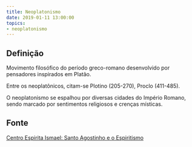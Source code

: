 ```yaml
---
title: Neoplatonismo
date: 2019-01-11 13:00:00
topics:
- neoplatonismo
---
```


## Definição
Movimento filosófico do período greco-romano desenvolvido por pensadores
inspirados em Platão. 

Entre os neoplatônicos, citam-se Plotino (205-270), Proclo (411-485). 

O neoplatonismo se espalhou por diversas cidades do Império Romano, sendo
marcado por sentimentos religiosos e crenças místicas.

## Fonte
[Centro Espirita Ismael: Santo Agostinho e o Espiritismo](https://ceismael.com.br/filosofia/santo-agostinho-e-espiritismo.htm)

